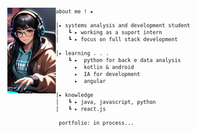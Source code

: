 <p float="left">
 <img src="https://raw.githubusercontent.com/JuliaHown/juliahown/main/assets/img.jpeg" width="22%" align="left">
  <p float="left">
    
    about me ! ★ 

    │▸ systems analysis and development student
    │   ┗ ▸ working as a suport intern
    │   ┗ ▸ focus on full stack development
    
    │▸ learning . . .
        ┗ ▸  python for back e data analysis
          ▸  kotlin & android
          ▸  IA for development 
          ▸  angular
          
    │▸ knowledge
    │   ┗ ▸ java, javascript, python
    │   ┗ ▸ react.js

     portfolio: in process...
